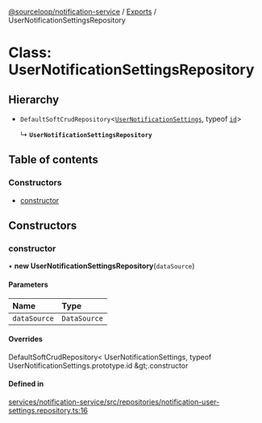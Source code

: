 [@sourceloop/notification-service](../README.md) / [Exports](../modules.md) / UserNotificationSettingsRepository

# Class: UserNotificationSettingsRepository

## Hierarchy

- `DefaultSoftCrudRepository`<[`UserNotificationSettings`](UserNotificationSettings.md), typeof [`id`](UserNotificationSettings.md#id)\>

  ↳ **`UserNotificationSettingsRepository`**

## Table of contents

### Constructors

- [constructor](UserNotificationSettingsRepository.md#constructor)

## Constructors

### constructor

• **new UserNotificationSettingsRepository**(`dataSource`)

#### Parameters

| Name | Type |
| :------ | :------ |
| `dataSource` | `DataSource` |

#### Overrides

DefaultSoftCrudRepository&lt;
  UserNotificationSettings,
  typeof UserNotificationSettings.prototype.id
\&gt;.constructor

#### Defined in

[services/notification-service/src/repositories/notification-user-settings.repository.ts:16](https://github.com/sourcefuse/loopback4-microservice-catalog/blob/93a7f917/services/notification-service/src/repositories/notification-user-settings.repository.ts#L16)
